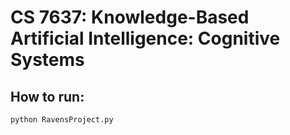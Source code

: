 # CS 7637: Knowledge-Based Artificial Intelligence: Cognitive Systems
## How to run:

```
python RavensProject.py
```
